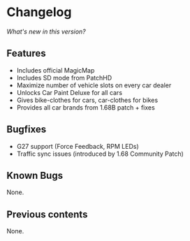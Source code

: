 # Changelog

*What's new in this version?*

## Features

- Includes official MagicMap
- Includes SD mode from PatchHD
- Maximize number of vehicle slots on every car dealer
- Unlocks Car Paint Deluxe for all cars
- Gives bike-clothes for cars, car-clothes for bikes
- Provides all car brands from 1.68B patch + fixes

## Bugfixes

- G27 support (Force Feedback, RPM LEDs)
- Traffic sync issues (introduced by 1.68 Community Patch) 

## Known Bugs

None.

## Previous contents

None.